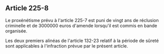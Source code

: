 Article 225-8
----
Le proxénétisme prévu à l'article 225-7 est puni de vingt ans de réclusion
criminelle et de 3000000 euros d'amende lorsqu'il est commis en bande organisée.

Les deux premiers alinéas de l'article 132-23 relatif à la période de sûreté
sont applicables à l'infraction prévue par le présent article.
